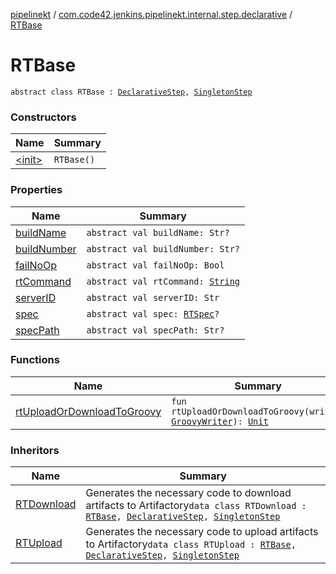 [pipelinekt](../../index.md) / [com.code42.jenkins.pipelinekt.internal.step.declarative](../index.md) / [RTBase](./index.md)

# RTBase

`abstract class RTBase : `[`DeclarativeStep`](../../com.code42.jenkins.pipelinekt.core.step/-declarative-step.md)`, `[`SingletonStep`](../../com.code42.jenkins.pipelinekt.core.step/-singleton-step/index.md)

### Constructors

| Name | Summary |
|---|---|
| [&lt;init&gt;](-init-.md) | `RTBase()` |

### Properties

| Name | Summary |
|---|---|
| [buildName](build-name.md) | `abstract val buildName: Str?` |
| [buildNumber](build-number.md) | `abstract val buildNumber: Str?` |
| [failNoOp](fail-no-op.md) | `abstract val failNoOp: Bool` |
| [rtCommand](rt-command.md) | `abstract val rtCommand: `[`String`](https://kotlinlang.org/api/latest/jvm/stdlib/kotlin/-string/index.html) |
| [serverID](server-i-d.md) | `abstract val serverID: Str` |
| [spec](spec.md) | `abstract val spec: `[`RTSpec`](../../com.code42.jenkins.pipelinekt.core.artifactory/-r-t-spec/index.md)`?` |
| [specPath](spec-path.md) | `abstract val specPath: Str?` |

### Functions

| Name | Summary |
|---|---|
| [rtUploadOrDownloadToGroovy](rt-upload-or-download-to-groovy.md) | `fun rtUploadOrDownloadToGroovy(writer: `[`GroovyWriter`](../../com.code42.jenkins.pipelinekt.core.writer/-groovy-writer/index.md)`): `[`Unit`](https://kotlinlang.org/api/latest/jvm/stdlib/kotlin/-unit/index.html) |

### Inheritors

| Name | Summary |
|---|---|
| [RTDownload](../-r-t-download/index.md) | Generates the necessary code to download artifacts to Artifactory`data class RTDownload : `[`RTBase`](./index.md)`, `[`DeclarativeStep`](../../com.code42.jenkins.pipelinekt.core.step/-declarative-step.md)`, `[`SingletonStep`](../../com.code42.jenkins.pipelinekt.core.step/-singleton-step/index.md) |
| [RTUpload](../-r-t-upload/index.md) | Generates the necessary code to upload artifacts to Artifactory`data class RTUpload : `[`RTBase`](./index.md)`, `[`DeclarativeStep`](../../com.code42.jenkins.pipelinekt.core.step/-declarative-step.md)`, `[`SingletonStep`](../../com.code42.jenkins.pipelinekt.core.step/-singleton-step/index.md) |
